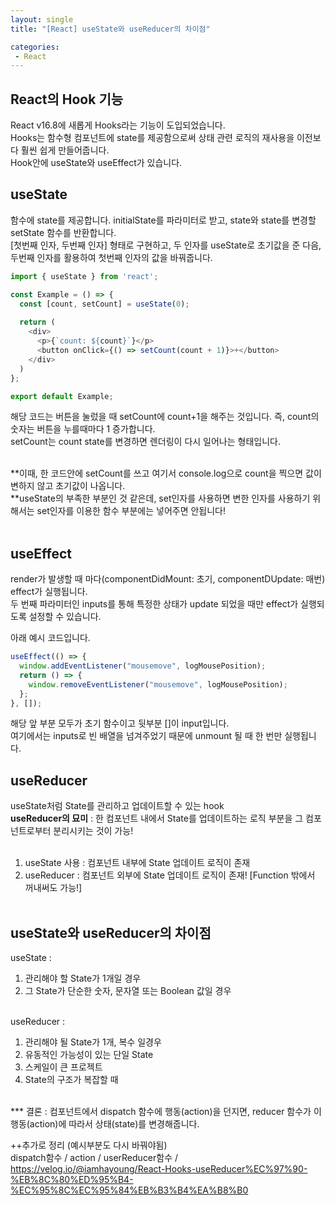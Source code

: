 ```yaml
---
layout: single
title: "[React] useState와 useReducer의 차이점"

categories:
 - React
---
```


## React의 Hook 기능
React v16.8에 새롭게 Hooks라는 기능이 도입되었습니다. <br>
Hooks는 함수형 컴포넌트에 state를 제공함으로써 상태 관련 로직의 재사용을 이전보다 훨씬 쉽게 만들어줍니다. <br>
Hook안에 useState와 useEffect가 있습니다. <br>

## useState
함수에 state를 제공합니다. initialState를 파라미터로 받고, state와 state를 변경할 setState 함수를 반환합니다. <br>
[첫번째 인자, 두번째 인자] 형태로 구현하고, 두 인자를 useState로 초기값을 준 다음, 두번째 인자를 활용하여 첫번째 인자의 값을 바꿔줍니다.
```javascript
import { useState } from 'react';

const Example = () => {
  const [count, setCount] = useState(0);
  
  return (
    <div>
      <p>{`count: ${count}`}</p>
      <button onClick={() => setCount(count + 1)}>+</button>
    </div>
  )
};

export default Example;
```
해당 코드는 버튼을 눌렀을 때 setCount에 count+1을 해주는 것입니다. 즉, count의 숫자는 버튼을 누를때마다 1 증가합니다. <br> 
setCount는 count state를 변경하면 렌더링이 다시 일어나는 형태입니다. <br> <br>

**이때, 한 코드안에 setCount를 쓰고 여기서 console.log으로 count을 찍으면 값이 변하지 않고 초기값이 나옵니다. <br>
**useState의 부족한 부분인 것 같은데, set인자를 사용하면 변한 인자를 사용하기 위해서는 set인자를 이용한 함수 부분에는 넣어주면 안됩니다! <br><br>

## useEffect
render가 발생할 때 마다(componentDidMount: 초기, componentDUpdate: 매번) effect가 실행됩니다. <br>
두 번째 파라미터인 inputs를 통해 특정한 상태가 update 되었을 때만 effect가 실행되도록 설정할 수 있습니다. <br>

아래 예시 코드입니다.
```javascript
useEffect(() => {
  window.addEventListener("mousemove", logMousePosition);
  return () => {
    window.removeEventListener("mousemove", logMousePosition);
  };
}, []);
```
해당 앞 부분 모두가 초기 함수이고 뒷부분 []이 input입니다. <br>
여기에서는 inputs로 빈 배열을 넘겨주었기 때문에 unmount 될 때 한 번만 실행됩니다. <br>


## useReducer
useState처럼 State를 관리하고 업데이트할 수 있는 hook <br>
**useReducer의 묘미** : 한 컴포넌트 내에서 State를 업데이트하는 로직 부분을 그 컴포넌트로부터 분리시키는 것이 가능! <br> <br>

1. useState 사용 : 컴포넌트 내부에 State 업데이트 로직이 존재 <br>
2. useReducer : 컴포넌트 외부에 State 업데이트 로직이 존재! [Function 밖에서 꺼내써도 가능!] <br> <br>

## useState와 useReducer의 차이점 <br>
  useState : <br>
  1. 관리해야 할 State가 1개일 경우 <br>
  2. 그 State가 단순한 숫자, 문자열 또는 Boolean 값일 경우 <br> <br>
  
  useReducer : <br>
  1. 관리해야 될 State가 1개, 복수 일경우 <br>
  2. 유동적인 가능성이 있는 단일 State <br>
  3. 스케일이 큰 프로젝트 <br>
  4. State의 구조가 복잡할 때 <br> <br>

*** 결론 : 컴포넌트에서 dispatch 함수에 행동(action)을 던지면, reducer 함수가 이 행동(action)에 따라서 상태(state)를 변경해줍니다. <br>
  
  
  ++추가로 정리 (예시부분도 다시 바꿔야됨) <br>
  dispatch함수 / action / userReducer함수 / <br>
  https://velog.io/@iamhayoung/React-Hooks-useReducer%EC%97%90-%EB%8C%80%ED%95%B4-%EC%95%8C%EC%95%84%EB%B3%B4%EA%B8%B0
